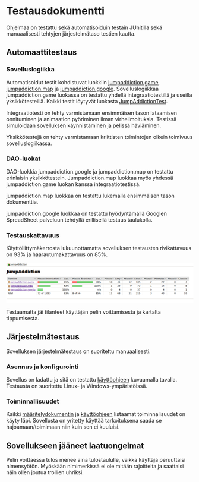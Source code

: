 # Testausdokumentti

Ohjelmaa on testattu sekä automatisoiduin testain JUnitilla sekä manuaalisesti tehtyjen järjestelmätaso testien kautta.

## Automaattitestaus

### Sovelluslogiikka

Automatisoidut testit kohdistuvat luokkiin [jumpaddiction.game](/src/main/java/jumpaddiction/game), [jumpaddiction.map](/src/main/java/jumpaddiction/map) ja [jumpaddiction.google](/src/main/java/jumpaddiction/map). Sovelluslogiikkaa jumpaddiction.game luokassa on testattu yhdellä integraatiotestillä ja useilla yksikkötesteillä. Kaikki testit löytyvät luokasta [JumpAddictionTest](/src/test/java/JumpAddictionTest.java).

Integraatiotesti on tehty varmistamaan ensimmäisen tason lataamisen onnituminen ja animaation pyöriminen ilman virheilmoituksia. Testissä simuloidaan sovelluksen käynnistäminen ja pelissä häviäminen. 

Yksikkötestejä on tehty varmistamaan kriittisten toimintojen oikein toimivuus sovelluslogiikassa.

### DAO-luokat

DAO-luokkia jumpaddiction.google ja jumpaddiction.map on testattu erinlaisin yksikkötestein. Jumpaddiction.map luokkaa myös yhdessä jumpaddiction.game luokan kanssa integraatiotestissä. 

jumpaddiction.map luokkaa on testattu lukemalla ensimmäisen tason dokumenttia.

jumpaddiction.google luokkaa on testattu hyödyntämällä Googlen SpreadSheet palveluun tehdyllä erillisellä testaus taulukolla. 

### Testauskattavuus

Käyttöliittymäkerrosta lukuunottamatta sovelluksen testausten rivikattavuus on 93% ja haarautumakattavuus on 85%.

![Jacoco_raportti](/dokumentaatio/kuvat/testikattavuus.png)

Testaamatta jäi tilanteet käyttäjän pelin voittamisesta ja kartalta tippumisesta.

## Järjestelmätestaus

Sovelluksen järjestelmätestaus on suoritettu manuaalisesti.

### Asennus ja konfigurointi

Sovellus on ladattu ja sitä on testattu [käyttöohjeen](/dokumentaatio/kayttoohje.md) kuvaamalla tavalla. Testausta on suoritettu Linux- ja Windows-ympäristöissä.

### Toiminnallisuudet

Kaikki [määritelydokumentin](/dokumentaatio/vaatimusmaarittely.md) ja [käyttöohjeen](/dokumentaatio/kayttoohje.md) listaamat toiminnalisuudet on käyty läpi. Sovellusta on yritetty käyttää tarkoituksena saada se hajoamaan/toimimaan niin kuin sen ei kuuluisi. 

## Sovellukseen jääneet laatuongelmat

Pelin voittaessa tulos menee aina tulostaululle, vaikka käyttäjä peruuttaisi nimensyötön. Myöskään nimimerkissä ei ole mitään rajoitteita ja saattaisi näin ollen joutua trollien uhriksi. 
